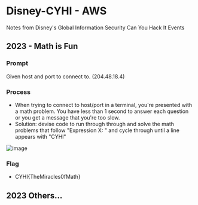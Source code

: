 # Disney-CYHI - AWS
Notes from Disney's Global Information Security Can You Hack It Events

## 2023 - Math is Fun
### Prompt
Given host and port to connect to. (204.48.18.4)

### Process
* When trying to connect to host/port in a terminal, you're presented with a math problem. You have less than 1 second to answer each question or you get a message that you're too slow. 
* Solution: devise code to run through through and solve the math problems that follow "Expression X: " and cycle through until a line appears with "CYHI"

![image](https://github.com/vbyerley/Disney-CYHI/assets/54579088/b8b7d994-81d2-4b5c-97b5-f78309295a07)

### Flag
* CYHI{TheMiracles0fMath}

## 2023 Others...
